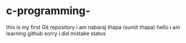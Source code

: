 # c-programming-
this is my first Git repository
i am nabaraj thapa (sumit thapa)
hello i am learning github 
sorry i did mistake
status
